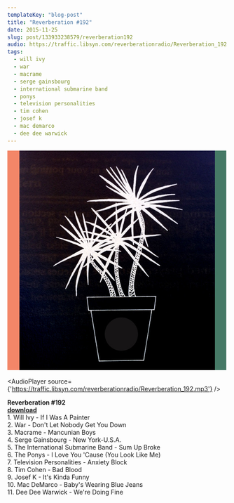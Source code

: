 ```yaml
---
templateKey: "blog-post"
title: "Reverberation #192"
date: 2015-11-25
slug: post/133933238579/reverberation192
audio: https://traffic.libsyn.com/reverberationradio/Reverberation_192.mp3
tags:
  - will ivy
  - war
  - macrame
  - serge gainsbourg
  - international submarine band
  - ponys
  - television personalities
  - tim cohen
  - josef k
  - mac demarco
  - dee dee warwick
---
```


![Reverberation #192](../images/c182719a431298f7952a2af4b6bc4c3ac42a3e6d72ad07821d2aa2c44cffc3e6.png)

<AudioPlayer source={'https://traffic.libsyn.com/reverberationradio/Reverberation_192.mp3'} />

<p><b>Reverberation #192<br /><a href="https://traffic.libsyn.com/reverberationradio/Reverberation_192.mp3">download</a></b><br />1. Will Ivy - If I Was A Painter<br />2. War - Don't Let Nobody Get You Down<br />3. Macrame - Mancunian Boys<br />4. Serge Gainsbourg - New York-U.S.A.<br />5. The International Submarine Band - Sum Up Broke<br />6. The Ponys - I Love You 'Cause (You Look Like Me)<br />7. Television Personalities - Anxiety Block<br />8. Tim Cohen - Bad Blood<br />9. Josef K - It's Kinda Funny<br />10. Mac DeMarco - Baby's Wearing Blue Jeans<br />11. Dee Dee Warwick - We're Doing Fine</p>
